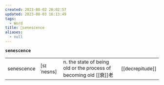 ```yaml
---
created: 2023-08-02 20:02:57
updated: 2023-08-03 16:13:49
tags:
  - Word
title: 📖senescence
aliases:
  - null
---
```


<pre><strong>senescence</strong></pre>
|   |   |   |   |
|---|---|---|---|
|senescence|[sɪˈnesns]|n. the state of being old or the process of becoming old [[衰]]⽼|[[decrepitude]]|